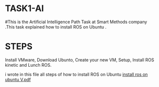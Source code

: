 # TASK1-AI
#This is the Artificial Intelligence Path Task at Smart Methods company .This task explained how to install ROS  on Ubuntu .
 # STEPS
Install VMware,
Download Ubunto,
Create your new VM,
Setup,
Install ROS kinetic
and Lunch ROS.


i wrote in this file all steps of how to install ROS  on Ubuntu
[install ros on ubuntu V.pdf](https://github.com/FAY-ALRUWAILI/TASK1-AI/files/9147521/install.ros.on.ubuntu.V.pdf)
